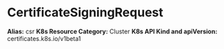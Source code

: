 # CertificateSigningRequest

**Alias:** csr
**K8s Resource Category:** Cluster
**K8s API Kind and apiVersion:** certificates.k8s.io/v1beta1
